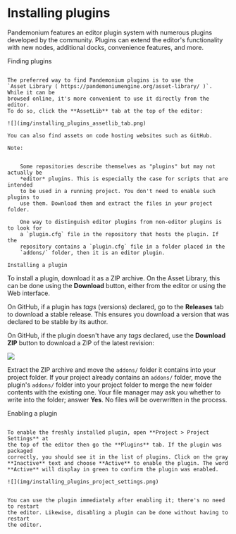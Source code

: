 

Installing plugins
==================

Pandemonium features an editor plugin system with numerous plugins developed by the
community. Plugins can extend the editor's functionality with new nodes,
additional docks, convenience features, and more.

Finding plugins
~~~~~~~~~~~~~~~

The preferred way to find Pandemonium plugins is to use the
`Asset Library ( https://pandemoniumengine.org/asset-library/ )`. While it can be
browsed online, it's more convenient to use it directly from the editor.
To do so, click the **AssetLib** tab at the top of the editor:

![](img/installing_plugins_assetlib_tab.png)

You can also find assets on code hosting websites such as GitHub.

Note:


    Some repositories describe themselves as "plugins" but may not actually be
    *editor* plugins. This is especially the case for scripts that are intended
    to be used in a running project. You don't need to enable such plugins to
    use them. Download them and extract the files in your project folder.

    One way to distinguish editor plugins from non-editor plugins is to look for
    a `plugin.cfg` file in the repository that hosts the plugin. If the
    repository contains a `plugin.cfg` file in a folder placed in the
    `addons/` folder, then it is an editor plugin.

Installing a plugin
~~~~~~~~~~~~~~~~~~~

To install a plugin, download it as a ZIP archive. On the Asset Library, this
can be done using the **Download** button, either from the editor or using the
Web interface.

On GitHub, if a plugin has *tags* (versions) declared, go to the **Releases**
tab to download a stable release. This ensures you download a version that was
declared to be stable by its author.

On GitHub, if the plugin doesn't have any *tags* declared, use the **Download ZIP**
button to download a ZIP of the latest revision:

![](img/installing_plugins_github_download_zip.png)

Extract the ZIP archive and move the `addons/` folder it contains into your
project folder. If your project already contains an `addons/` folder, move the
plugin's `addons/` folder into your project folder to merge the new folder
contents with the existing one. Your file manager may ask you whether to write
into the folder; answer **Yes**. No files will be overwritten in the process.

Enabling a plugin
~~~~~~~~~~~~~~~~~

To enable the freshly installed plugin, open **Project > Project Settings** at
the top of the editor then go the **Plugins** tab. If the plugin was packaged
correctly, you should see it in the list of plugins. Click on the gray
**Inactive** text and choose **Active** to enable the plugin. The word
**Active** will display in green to confirm the plugin was enabled.

![](img/installing_plugins_project_settings.png)


You can use the plugin immediately after enabling it; there's no need to restart
the editor. Likewise, disabling a plugin can be done without having to restart
the editor.
